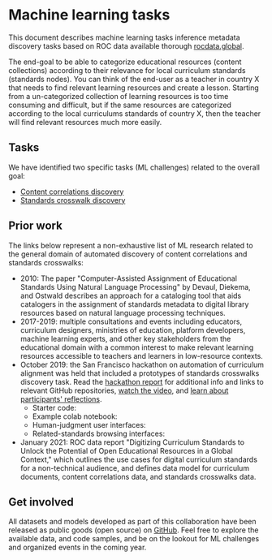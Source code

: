 Machine learning tasks
======================
This document describes machine learning tasks inference metadata discovery tasks
based on ROC data available thorough [rocdata.global](https://rocdata.global).

The end-goal to be able to categorize educational resources (content collections)
according to their relevance for local curriculum standards (standards nodes).
You can think of the end-user as a teacher in country X that needs to find relevant
learning resources and create a lesson. Starting from a un-categorized collection
of learning resources is too time consuming and difficult, but if the same resources
are categorized according to the local curriculums standards of country X, then
the teacher will find relevant resources much more easily.


Tasks
-----
We have identified two specific tasks (ML challenges) related to the overall goal:

 - [Content correlations discovery](./content_correlations_discovery.md)
 - [Standards crosswalk discovery](./standards_crosswalk_discovery.md)



Prior work
----------
The links below represent a non-exhaustive list of ML research related to the
general domain of automated discovery of content correlations and standards crosswalks:
- 2010: The paper "Computer-Assisted Assignment of Educational Standards Using
  Natural Language Processing" by Devaul, Diekema, and Ostwald describes an
  approach for a cataloging tool that aids catalogers in the assignment of
  standards metadata to digital library resources based on natural language
  processing techniques.
- 2017-2019: multiple consultations and events including educators, curriculum designers,
  ministries of education, platform developers, machine learning experts,
  and other key stakeholders from the educational domain with a common interest
  to make relevant learning resources accessible to teachers and learners in low-resource contexts. 
- October 2019: the San Francisco hackathon on automation of curriculum alignment
  was held that included a prototypes of standards crosswalks discovery task.
  Read the [hackathon report](https://learningequality.org/r/hackathon-oct19-report)
  for additional info and links to relevant GitHub repositories,
  [watch the video](https://learningequality.org/r/hackathon-oct19-video),
  and [learn about participants' reflections](https://blog.learningequality.org/hackathon19-debrief-7f1911d9b109).
  - Starter code:
  - Example colab notebook:
  - Human-judgment user interfaces:
  - Related-standards browsing interfaces:
- January 2021: ROC data report "Digitizing Curriculum Standards to Unlock the
  Potential of Open Educational Resources in a Global Context," which outlines
  the use cases for digital curriculum standards for a non-technical audience,
  and defines data model for curriculum documents, content correlations data,
  and standards crosswalks data.



Get involved
------------
All datasets and models developed as part of this collaboration have been released
as public goods (open source) on [GitHub](https://github.com/rocdata).
Feel free to explore the available data, and code samples, and be on the lookout
for ML challenges and organized events in the coming year.
